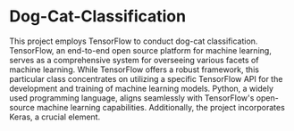 # Dog-Cat-Classification
This project employs TensorFlow to conduct dog-cat classification. TensorFlow, an end-to-end open source platform for machine learning, serves as a comprehensive system for overseeing various facets of machine learning. While TensorFlow offers a robust framework, this particular class concentrates on utilizing a specific TensorFlow API for the development and training of machine learning models. Python, a widely used programming language, aligns seamlessly with TensorFlow's open-source machine learning capabilities. Additionally, the project incorporates Keras, a crucial element. 
